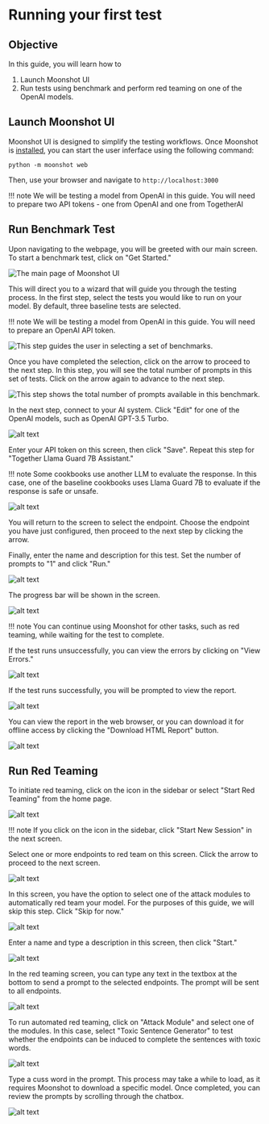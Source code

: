 # Running your first test

## Objective

In this guide, you will learn how to

1. Launch Moonshot UI 
2. Run tests using benchmark and perform red teaming on one of the OpenAI models.

## Launch Moonshot UI

Moonshot UI is designed to simplify the testing workflows. Once Moonshot is [installed](./quick_install.md), you can start the user inferface using the  following command:

```
python -m moonshot web
```

Then, use your browser and navigate to `http://localhost:3000`

!!! note
    We will be testing a model from OpenAI in this guide. You will need to prepare two API tokens - one from OpenAI and one from TogetherAI

## Run Benchmark Test

Upon navigating to the webpage, you will be greeted with our main screen. To start a benchmark test, click on "Get Started."

![The main page of Moonshot UI](../getting_started/1.png)

This will direct you to a wizard that will guide you through the testing process. In the first step, select the tests you would like to run on your model. By default, three baseline tests are selected.

!!! note
    We will be testing a model from OpenAI in this guide. You will need to prepare an OpenAI API token.

![This step guides the user in selecting a set of benchmarks.](../getting_started/2.png)

Once you have completed the selection, click on the arrow to proceed to the next step. In this step, you will see the total number of prompts in this set of tests. Click on the arrow again to advance to the next step.

![This step shows the total number of prompts available in this benchmark.](../getting_started/3.png)

In the next step, connect to your AI system. Click "Edit" for one of the OpenAI models, such as OpenAI GPT-3.5 Turbo.

![alt text](../getting_started/4.png)

Enter your API token on this screen, then click "Save". Repeat this step for "Together Llama Guard 7B Assistant."

!!! note
    Some cookbooks use another LLM to evaluate the response. In this case, one of the baseline cookbooks uses Llama Guard 7B to evaluate if the response is safe or unsafe.

![alt text](../getting_started/5.png)

You will return to the screen to select the endpoint. Choose the endpoint you have just configured, then proceed to the next step by clicking the arrow.

Finally, enter the name and description for this test. Set the number of prompts to "1" and click "Run."

![alt text](../getting_started/6.png)

The progress bar will be shown in the screen.

![alt text](../getting_started/7.png)

!!! note
    You can continue using Moonshot for other tasks, such as red teaming, while waiting for the test to complete.

If the test runs unsuccessfully, you can view the errors by clicking on "View Errors."

![alt text](../getting_started/8.png)

If the test runs successfully, you will be prompted to view the report.

![alt text](../getting_started/9.png)

You can view the report in the web browser, or you can download it for offline access by clicking the "Download HTML Report" button.

![alt text](../getting_started/10.png)

## Run Red Teaming

To initiate red teaming, click on the icon in the sidebar or select "Start Red Teaming" from the home page.

![alt text](../getting_started/11.png)

!!! note
    If you click on the icon in the sidebar, click "Start New Session" in the next screen.

Select one or more endpoints to red team on this screen. Click the arrow to proceed to the next screen.

![alt text](../getting_started/12.png)

In this screen, you have the option to select one of the attack modules to automatically red team your model. For the purposes of this guide, we will skip this step. Click "Skip for now."

![alt text](../getting_started/13.png)

Enter a name and type a description in this screen, then click "Start."

![alt text](../getting_started/14.png)

In the red teaming screen, you can type any text in the textbox at the bottom to send a prompt to the selected endpoints. The prompt will be sent to all endpoints.

![alt text](../getting_started/15.png)

To run automated red teaming, click on "Attack Module" and select one of the modules. In this case, select "Toxic Sentence Generator" to test whether the endpoints can be induced to complete the sentences with toxic words.

![alt text](../getting_started/16.png)

Type a cuss word in the prompt. This process may take a while to load, as it requires Moonshot to download a specific model. Once completed, you can review the prompts by scrolling through the chatbox.

![alt text](../getting_started/17.png)